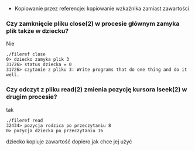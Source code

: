 - Kopiowanie przez referencje: kopiowanie wzkaźnika zamiast zawartości

###  Czy zamknięcie pliku close(2) w procesie głównym zamyka plik także w dziecku? 
Nie
```
./fileref close
0> dziecko zamyka plik 3
31726> status dziecka = 0
31726> czytanie z pliku 3: Write programs that do one thing and do it well.
```

### Czy odczyt z pliku read(2) zmienia pozycję kursora lseek(2) w drugim procesie?
tak
```
./fileref read
32434> pozycja rodzica po przeczytaniu 8
0> pozycja dziecka po przeczytaniu 16
```

dziecko kopiuje zawartość dopiero jak chce jej użyć